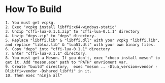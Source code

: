 # How To Build

    1. You must get vcpkg.
    2. Exec "vcpkg install libffi:x64-windows-static"
    3. Unzip "cffi-lua-0.1.1.zip" to "cffi-lua-0.1.1" directory
    4. Unzip "deps.zip" to "deps" directory.
    5. Replace "libffi.lib" & "libffi.dll" with your vcpkg "libffi.lib", and replace "liblua.lib" & "lua51.dll" with your own binary files.
    6. Copy "deps" into "cffi-lua-0.1.1" directory
    7. Enter "cffi-lua-0.1.1" directory.
    8. You must get a Meson. If you don't, exec "choco install meson" to get it. Add "meson.exe" path to "PATH" envrioment var.
    9. Create "build" directory,  exec "meson .. -Dlua_version=vendor -Dlibffi=vendor -Dshared_libffi" in it.
    10. Then exec "ninja all"
